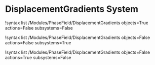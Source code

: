 <!-- MOOSE Documentation Stub: Remove this when content is added. -->

# DisplacementGradients System

!syntax list /Modules/PhaseField/DisplacementGradients objects=True actions=False subsystems=False

!syntax list /Modules/PhaseField/DisplacementGradients objects=False actions=False subsystems=True

!syntax list /Modules/PhaseField/DisplacementGradients objects=False actions=True subsystems=False

